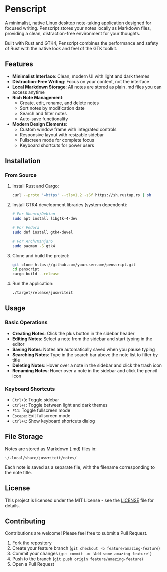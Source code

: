 # Penscript

A minimalist, native Linux desktop note-taking application designed for focused writing. Penscript stores your notes locally as Markdown files, providing a clean, distraction-free environment for your thoughts.

Built with Rust and GTK4, Penscript combines the performance and safety of Rust with the native look and feel of the GTK toolkit.

## Features

- **Minimalist Interface**: Clean, modern UI with light and dark themes
- **Distraction-Free Writing**: Focus on your content, not the interface
- **Local Markdown Storage**: All notes are stored as plain .md files you can access anytime
- **Rich Note Management**:
  - Create, edit, rename, and delete notes
  - Sort notes by modification date
  - Search and filter notes
  - Auto-save functionality
- **Modern Design Elements**:
  - Custom window frame with integrated controls
  - Responsive layout with resizable sidebar
  - Fullscreen mode for complete focus
  - Keyboard shortcuts for power users

## Installation

### From Source

1. Install Rust and Cargo:
   ```bash
   curl --proto '=https' --tlsv1.2 -sSf https://sh.rustup.rs | sh
   ```

2. Install GTK4 development libraries (system dependent):
   ```bash
   # For Ubuntu/Debian
   sudo apt install libgtk-4-dev
   
   # For Fedora
   sudo dnf install gtk4-devel
   
   # For Arch/Manjaro
   sudo pacman -S gtk4
   ```

3. Clone and build the project:
   ```bash
   git clone https://github.com/yourusername/penscript.git
   cd penscript
   cargo build --release
   ```

4. Run the application:
   ```bash
   ./target/release/juswriteit
   ```

## Usage

### Basic Operations

- **Creating Notes**: Click the plus button in the sidebar header
- **Editing Notes**: Select a note from the sidebar and start typing in the editor
- **Saving Notes**: Notes are automatically saved when you pause typing
- **Searching Notes**: Type in the search bar above the note list to filter by title
- **Deleting Notes**: Hover over a note in the sidebar and click the trash icon
- **Renaming Notes**: Hover over a note in the sidebar and click the pencil icon

### Keyboard Shortcuts

- `Ctrl+B`: Toggle sidebar
- `Ctrl+T`: Toggle between light and dark themes
- `F11`: Toggle fullscreen mode
- `Escape`: Exit fullscreen mode
- `Ctrl+K`: Show keyboard shortcuts dialog

## File Storage

Notes are stored as Markdown (.md) files in:
```
~/.local/share/juswriteit/notes/
```

Each note is saved as a separate file, with the filename corresponding to the note title.

## License

This project is licensed under the MIT License - see the [LICENSE](LICENSE) file for details.

## Contributing

Contributions are welcome! Please feel free to submit a Pull Request.

1. Fork the repository
2. Create your feature branch (`git checkout -b feature/amazing-feature`)
3. Commit your changes (`git commit -m 'Add some amazing feature'`)
4. Push to the branch (`git push origin feature/amazing-feature`)
5. Open a Pull Request 